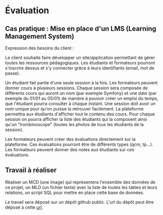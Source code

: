 # Évaluation

## Cas pratique : Mise en place d'un LMS (Learning Management System)

Expression des besoins du client :

Le client souhaite faire développer un site/application permettant de gérer toutes les ressources pédagogiques. Les étudiants et formateurs pourront s'inscrire dessus et s'y connecter grâce à leurs identifiants (email, mot de passe).

Un étudiant fait partie d'une seule session à la fois. Les formateurs peuvent donner cours à plusieurs sessions. Chaque session sera composée de différents cours qui auront un nom (par exemple Symfony) et une date (par exemple du 01/01 au 05/01) de manière à pouvoir créer un emploi du temps, que l'étudiant pourra consulter à chaque instant. Une session doit avoir un nom unique pour qu'on puisse la retrouver facilement. La plateforme permettra aux étudiants d'afficher tout le contenu des cours. Pour chaque session on pourra afficher la liste des étudiants qui la composent ainsi qu'un "trombinoscope" (toutes les photos de tous les étudiants de la session).

Les formateurs peuvent créer des évaluations directement sur la plateforme. Ces évaluations pourront être de différents types (qcm, tp...). Les formateurs peuvent donner des notes aux étudiants sur ces évaluations.

## Travail à réaliser

Réaliser un MCD (une image) qui représentera l'ensemble des données de ce projet, un MLD (un fichier texte) avec la liste de toutes les tables et leurs relations, un script SQL pour mettre en place cette base de données.

Le travail sera déposé sur un dépôt github public. L'url du dépôt peut être déposé à cette [url](https://docs.google.com/spreadsheets/d/1FG3mYVUH5kBjLPXZZQVMIb7DD8_pxTwnOaADXVqViBk/edit#gid=0).
